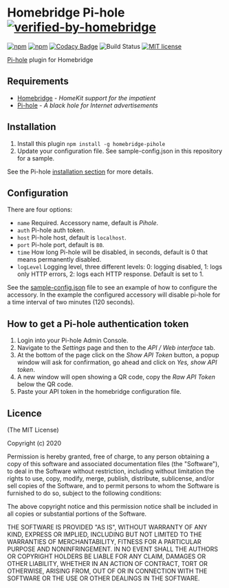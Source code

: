 # Homebridge Pi-hole [![verified-by-homebridge](https://badgen.net/badge/homebridge/verified/purple)](https://github.com/homebridge/homebridge/wiki/Verified-Plugins)

[![npm](https://img.shields.io/npm/v/homebridge-pihole.svg)](https://www.npmjs.com/package/homebridge-pihole)
[![npm](https://img.shields.io/npm/dt/homebridge-pihole.svg)](https://www.npmjs.com/package/homebridge-pihole)
[![Codacy Badge](https://api.codacy.com/project/badge/Grade/8bf5a87dc8a84df6a15deb699d43ee2b)](https://www.codacy.com/manual/arendruni/homebridge-pihole?utm_source=github.com&amp;utm_medium=referral&amp;utm_content=arendruni/homebridge-pihole&amp;utm_campaign=Badge_Grade)
![Build Status](https://github.com/arendruni/homebridge-pihole/workflows/Main/badge.svg?branch=master)
[![MIT license](https://img.shields.io/badge/license-MIT-blue.svg)](LICENSE)

[Pi-hole](https://github.com/pi-hole/pi-hole) plugin for Homebridge

## Requirements

- [Homebridge](https://github.com/nfarina/homebridge) - *HomeKit support for the impatient*
- [Pi-hole](https://github.com/pi-hole/pi-hole) - *A black hole for Internet advertisements*

## Installation

1. Install this plugin `npm install -g homebridge-pihole`
2. Update your configuration file. See sample-config.json in this repository for a sample.

See the Pi-hole [installation section](https://github.com/pi-hole/pi-hole#one-step-automated-install) for more details.

## Configuration

There are four options:

- `name` Required. Accessory name, default is *Pihole*.
- `auth` Pi-hole auth token.
- `host` Pi-hole host, default is `localhost`.
- `port` Pi-hole port, default is `80`.
- `time` How long Pi-hole will be disabled, in seconds, default is 0 that means permanently disabled.
- `logLevel` Logging level, three different levels: 0: logging disabled, 1: logs only HTTP errors, 2: logs each HTTP response. Default is set to 1.

See the [sample-config.json](sample-config.json) file to see an example of how to configure the accessory. In the example the configured accessory will disable pi-hole for a time interval of two minutes (120 seconds).

## How to get a Pi-hole authentication token

1. Login into your Pi-hole Admin Console.
2. Navigate to the *Settings* page and then to the *API / Web interface* tab.
3. At the bottom of the page click on the *Show API Token* button, a popup window will ask for confirmation, go ahead and click on *Yes, show API token*.
4. A new window will open showing a QR code, copy the *Raw API Token* below the QR code.
5. Paste your API token in the homebridge configuration file.

## Licence

(The MIT License)

Copyright (c) 2020

Permission is hereby granted, free of charge, to any person obtaining a copy
of this software and associated documentation files (the "Software"), to deal
in the Software without restriction, including without limitation the rights
to use, copy, modify, merge, publish, distribute, sublicense, and/or sell
copies of the Software, and to permit persons to whom the Software is
furnished to do so, subject to the following conditions:

The above copyright notice and this permission notice shall be included in all
copies or substantial portions of the Software.

THE SOFTWARE IS PROVIDED "AS IS", WITHOUT WARRANTY OF ANY KIND, EXPRESS OR
IMPLIED, INCLUDING BUT NOT LIMITED TO THE WARRANTIES OF MERCHANTABILITY,
FITNESS FOR A PARTICULAR PURPOSE AND NONINFRINGEMENT. IN NO EVENT SHALL THE
AUTHORS OR COPYRIGHT HOLDERS BE LIABLE FOR ANY CLAIM, DAMAGES OR OTHER
LIABILITY, WHETHER IN AN ACTION OF CONTRACT, TORT OR OTHERWISE, ARISING FROM,
OUT OF OR IN CONNECTION WITH THE SOFTWARE OR THE USE OR OTHER DEALINGS IN THE
SOFTWARE.
